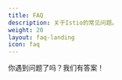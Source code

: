 ```yaml
---
title: FAQ
description: 关于Istio的常见问题。
weight: 20
layout: faq-landing
icon: faq
---
```


你遇到问题了吗？我们有答案！
